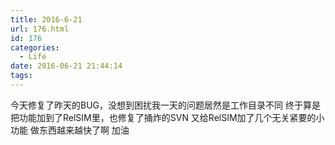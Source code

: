 ```yaml
---
title: 2016-6-21
url: 176.html
id: 176
categories:
  - Life
date: 2016-06-21 21:44:14
tags:
---
```


今天修复了昨天的BUG，没想到困扰我一天的问题居然是工作目录不同 终于算是把功能加到了RelSIM里，也修复了捅炸的SVN 又给RelSIM加了几个无关紧要的小功能 做东西越来越快了啊 加油